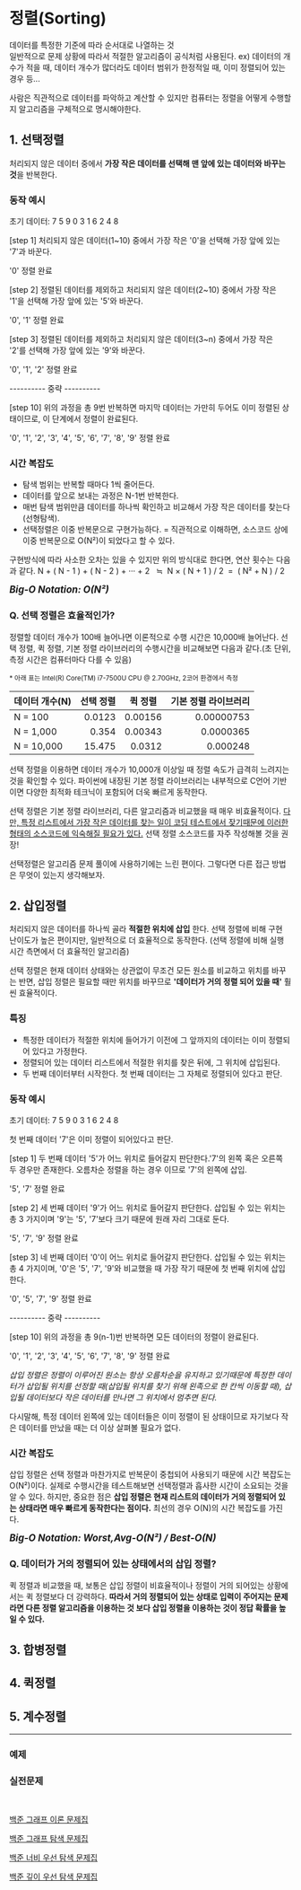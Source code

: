 # 정렬(Sorting)

데이터를 특정한 기준에 따라 순서대로 나열하는 것<br>
일반적으로 문제 상황에 따라서 적절한 알고리즘이 공식처럼 사용된다.
ex) 데이터의 개수가 적을 때, 데이터 개수가 많더라도 데이터 범위가 한정적일 때, 이미 정렬되어 있는 경우 등...

사람은 직관적으로 데이터를 파악하고 계산할 수 있지만 컴퓨터는 정렬을 어떻게 수행할지 알고리즘을 구체적으로 명시해야한다.

##  1. 선택정렬
처리되지 않은 데이터 중에서 **가장 작은 데이터를 선택해 맨 앞에 있는 데이터와 바꾸는 것**을 반복한다.

### 동작 예시

초기 데이터: 7 5 9 0 3 1 6 2 4 8

[step 1] 처리되지 않은 데이터(1~10) 중에서 가장 작은 '0'을 선택해 가장 앞에 있는 '7'과 바꾼다.

'0' 정렬 완료  

[step 2] 정렬된 데이터를 제외하고 처리되지 않은 데이터(2~10) 중에서 가장 작은 '1'을 선택해 가장 앞에 있는 '5'와 바꾼다.

'0', '1' 정렬 완료
 
[step 3] 정렬된 데이터를 제외하고 처리되지 않은 데이터(3~n) 중에서 가장 작은 '2'를 선택해 가장 앞에 있는 '9'와 바꾼다.

'0', '1', '2' 정렬 완료

---------- 중략 ----------

[step 10] 위의 과정을 총 9번 반복하면 마지막 데이터는 가만히 두어도 이미 정렬된 상태이므로, 이 단계에서 정렬이 완료된다.

'0', '1', '2', '3', '4', '5', '6', '7', '8', '9' 정렬 완료

### 시간 복잡도
- 탐색 범위는 반복할 때마다 1씩 줄어든다.
- 데이터를 앞으로 보내는 과정은 N-1번 반복한다.
- 매번 탐색 범위만큼 데이터를 하나씩 확인하고 비교해서 가장 작은 데이터를 찾는다(선형탐색).
- 선택정렬은 이중 반복문으로 구현가능하다. = 직관적으로 이해하면, 소스코드 상에 이중 반복문으로 O(N²)이 되었다고 할 수 있다.

구현방식에 따라 사소한 오차는 있을 수 있지만 위의 방식대로 한다면, 연산 횟수는 다음과 같다.
 N + ( N - 1 ) + ( N - 2 ) + ··· + 2 &nbsp; ≒&nbsp; N × ( N + 1 ) / 2 &nbsp;=&nbsp; ( N² + N ) / 2

<big>***Big-O Notation: O(N²)***</big>

### Q. 선택 정렬은 효율적인가?

정렬할 데이터 개수가 100배 늘어나면 이론적으로 수행 시간은 10,000배 늘어난다.
선택 정렬, 퀵 정렬, 기본 정렬 라이브러리의 수행시간을 비교해보면 다음과 같다.(초 단위, 측정 시간은 컴퓨터마다 다를 수 있음)

<small>* 아래 표는 Intel(R) Core(TM) i7-7500U CPU @ 2.70GHz, 2코어 환경에서 측정</small>
<table class="tg">
<thead>
  <tr style="text-align:center">
    <th class="tg-kr4b">데이터 개수(N)</th>
    <th class="tg-acii">선택 정렬</th>
    <th class="tg-acii">퀵 정렬</th>
    <th class="tg-0pky">기본 정렬 라이브러리</th>
  </tr>
</thead>
<tbody>
  <tr>
    <td class="tg-acii">N = 100</td>
    <td class="tg-acii" style="text-align:right">0.0123</td>
    <td class="tg-acii" style="text-align:right"> 0.00156</td>
    <td class="tg-0pky" style="text-align:right">0.00000753</td>
  </tr>
  <tr>
    <td class="tg-dude">N = 1,000</td>
    <td class="tg-dude" style="text-align:right">0.354</td>
    <td class="tg-dude" style="text-align:right">0.00343</td>
    <td class="tg-0pky" style="text-align:right">0.0000365</td>
  </tr>
  <tr>
    <td class="tg-acii" >N = 10,000</td>
    <td class="tg-acii" style="text-align:right">15.475</td>
    <td class="tg-acii" style="text-align:right">0.0312</td>
    <td class="tg-0pky" style="text-align:right">0.000248</td>
  </tr>
</tbody>
</table>

선택 정렬을 이용하면 데이터 개수가 10,000개 이상일 때 정렬 속도가 급격히 느려지는 것을 확인할 수 있다.
파이썬에 내장된 기본 정렬 라이브러리는 내부적으로 C언어 기반이면 다양한 최적화 테크닉이 포함되어 더욱 빠르게 동작한다.

선택 정렬은 기본 정렬 라이브러리, 다른 알고리즘과 비교했을 때 매우 비효율적이다.
<u>다만, 특정 리스트에서 가장 작은 데이터를 찾는 일이 코딩 테스트에서 잦기때문에 이러한 형태의 소스코드에 익숙해질 필요가 있다.</u>
선택 정렬 소스코드를 자주 작성해볼 것을 권장!


선택정렬은 알고리즘 문제 풀이에 사용하기에는 느린 편이다. 그렇다면 다른 접근 방법은 무엇이 있는지 생각해보자.

## 2. 삽입정렬

처리되지 않은 데이터를 하나씩 골라 **적절한 위치에 삽입** 한다.
선택 정렬에 비해 구현 난이도가 높은 편이지만, 일반적으로 더 효율적으로 동작한다.
(선택 정렬에 비해 실행 시간 측면에서 더 효율적인 알고리즘)

선택 정렬은 현재 데이터 상태와는 상관없이 무조건 모든 원소를 비교하고 위치를 바꾸는 반면, 
삽입 정렬은 필요할 때만 위치를 바꾸므로 **'데이터가 거의 정렬 되어 있을 때'** 훨씬 효율적이다.

### 특징
- 특정한 데이터가 적절한 위치에 들어가기 이전에 그 앞까지의 데이터는 이미 정렬되어 있다고 가정한다.
- 정렬되어 있는 데이터 리스트에서 적절한 위치를 찾은 뒤에, 그 위치에 삽입된다.
- 두 번째 데이터부터 시작한다. 첫 번째 데이터는 그 자체로 정렬되어 있다고 판단.

### 동작 예시

초기 데이터: 7 5 9 0 3 1 6 2 4 8

첫 번째 데이터 '7'은 이미 정렬이 되어있다고 판단.

[step 1] 두 번째 데이터 '5'가 어느 위치로 들어갈지 판단한다.'7'의 왼쪽 혹은 오른쪽 두 경우만 존재한다. 오름차순 정렬을 하는 경우 이므로 '7'의 왼쪽에 삽입.

'5', '7' 정렬 완료  

[step 2] 세 번째 데이터 '9'가 어느 위치로 들어갈지 판단한다. 삽입될 수 있는 위치는 총 3 가지이며 '9'는 '5', '7'보다 크기 때문에 원래 자리 그대로 둔다.

'5', '7', '9' 정렬 완료  
 
[step 3] 네 번째 데이터 '0'이 어느 위치로 들어갈지 판단한다. 삽입될 수 있는 위치는 총 4 가지이며, '0'은 '5', '7', '9'와 비교했을 때 가장 작기 때문에 첫 번째 위치에 삽입한다.

'0', '5', '7', '9' 정렬 완료

---------- 중략 ----------

[step 10] 위의 과정을 총 9(n-1)번 반복하면 모든 데이터의 정렬이 완료된다.

'0', '1', '2', '3', '4', '5', '6', '7', '8', '9' 정렬 완료

*삽입 정렬은 정렬이 이루어진 원소는 항상 오름차순을 유지하고 있기때문에 특정한 데이터가 삽입될 위치를 선정할 때(삽입될 위치를 찾기 위해 왼족으로 한 칸씩 이동할 때), 삽입될 데이터보다 작은 데이터를 만나면
그 위치에서 멈추면 된다.*

다시말해, 특정 데이터 왼쪽에 있는 데이터들은 이미 정렬이 된 상태이므로 자기보다 작은 데이터를 만났을 때는 더 이상 살펴볼 필요가 없다.

### 시간 복잡도

삽입 정렬은 선택 정렬과 마찬가지로 반복문이 중첩되어 사용되기 때문에 시간 복잡도는 O(N²)이다. 실제로 수행시간을 테스트해보면 선택정렬과 흡사한 시간이 소요되는 것을 알 수 있다.
하지만, 중요한 점은 **삽입 정렬은 현재 리스트의 데이터가 거의 정렬되어 있는 상태라면 매우 빠르게 동작한다는 점이다.** 최선의 경우 O(N)의 시간 복잡도를 가진다.

<big>***Big-O Notation: Worst,Avg-O(N²) / Best-O(N)***</big>


### Q. 데이터가 거의 정렬되어 있는 상태에서의 삽입 정렬?

퀵 정렬과 비교했을 때, 보통은 삽입 정렬이 비효율적이나 정렬이 거의 되어있는 상황에서는 퀵 정렬보다 더 강력하다.
**따라서 거의 정렬되어 있는 상태로 입력이 주어지는 문제라면 다른 정렬 알고리즘을 이용하는 것 보다 삽입 정렬을 이용하는 것이 정답 확률을 높일 수 있다.**



## 3. 합병정렬
## 4. 퀵정렬
## 5. 계수정렬


<hr>

### 예제

### 실전문제

<br>

[백준 그래프 이론 문제집](https://www.acmicpc.net/problemset?sort=ac_desc&algo=7)

[백준 그래프 탐색 문제집](https://www.acmicpc.net/problemset?sort=ac_desc&algo=11)

[백준 너비 우선 탐색 문제집](https://www.acmicpc.net/problemset?sort=ac_desc&algo=126)

[백준 깊이 우선 탐색 문제집](https://www.acmicpc.net/problemset?sort=ac_desc&algo=127)